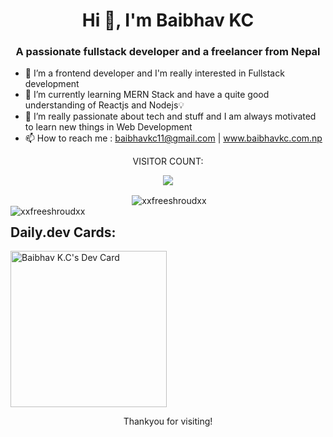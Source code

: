 <h1 align="center">Hi 👋, I'm Baibhav KC</h1>
<h3 align="center">A passionate fullstack developer and a freelancer from Nepal</h3>


- 👀 I’m a frontend developer and I'm really interested in Fullstack development
- 🌱 I’m currently learning MERN Stack and have a quite good understanding of Reactjs and Nodejs💡 
- 💞️ I’m really passionate about tech and stuff and I am always motivated to learn new things in Web Development
- 📫 How to reach me : baibhavkc11@gmail.com | www.baibhavkc.com.np

<p align="center">VISITOR COUNT:</p>
<p align="center"><img src="https://profile-counter.glitch.me/xxfreeshroudxx/count.svg"</p>

<div>
 <p align="center">&nbsp;<img align="center" src="https://github-readme-stats.vercel.app/api?username=xxfreeshroudxx&show_icons=true&locale=en" alt="xxfreeshroudxx" /></br>
<img align="left" src="https://github-readme-streak-stats.herokuapp.com/?user=xxfreeshroudxx&" alt="xxfreeshroudxx" /></p>
</div>
 
<div>
 <h2>Daily.dev Cards:</h2>
 <a href="https://app.daily.dev/baibhavkc89"><img src="https://api.daily.dev/devcards/7596fea9d9984f04b1552e5310600481.png?r=s3x" width="250" alt="Baibhav K.C's Dev Card"/></a>
</div>

 <p align="center">Thankyou for visiting!</p>
